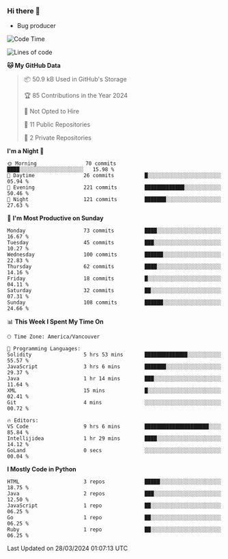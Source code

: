 ### Hi there 👋
* Bug producer


<!--START_SECTION:waka-->
![Code Time](http://img.shields.io/badge/Code%20Time-1%2C185%20hrs%2052%20mins-blue)

![Lines of code](https://img.shields.io/badge/From%20Hello%20World%20I%27ve%20Written-105.2%20thousand%20lines%20of%20code-blue)

**🐱 My GitHub Data** 

> 📦 50.9 kB Used in GitHub's Storage 
 > 
> 🏆 85 Contributions in the Year 2024
 > 
> 🚫 Not Opted to Hire
 > 
> 📜 11 Public Repositories 
 > 
> 🔑 2 Private Repositories 
 > 
**I'm a Night 🦉** 

```text
🌞 Morning                70 commits          ████░░░░░░░░░░░░░░░░░░░░░   15.98 % 
🌆 Daytime                26 commits          █░░░░░░░░░░░░░░░░░░░░░░░░   05.94 % 
🌃 Evening                221 commits         █████████████░░░░░░░░░░░░   50.46 % 
🌙 Night                  121 commits         ███████░░░░░░░░░░░░░░░░░░   27.63 % 
```
📅 **I'm Most Productive on Sunday** 

```text
Monday                   73 commits          ████░░░░░░░░░░░░░░░░░░░░░   16.67 % 
Tuesday                  45 commits          ███░░░░░░░░░░░░░░░░░░░░░░   10.27 % 
Wednesday                100 commits         ██████░░░░░░░░░░░░░░░░░░░   22.83 % 
Thursday                 62 commits          ████░░░░░░░░░░░░░░░░░░░░░   14.16 % 
Friday                   18 commits          █░░░░░░░░░░░░░░░░░░░░░░░░   04.11 % 
Saturday                 32 commits          ██░░░░░░░░░░░░░░░░░░░░░░░   07.31 % 
Sunday                   108 commits         ██████░░░░░░░░░░░░░░░░░░░   24.66 % 
```


📊 **This Week I Spent My Time On** 

```text
🕑︎ Time Zone: America/Vancouver

💬 Programming Languages: 
Solidity                 5 hrs 53 mins       ██████████████░░░░░░░░░░░   55.57 % 
JavaScript               3 hrs 6 mins        ███████░░░░░░░░░░░░░░░░░░   29.37 % 
Java                     1 hr 14 mins        ███░░░░░░░░░░░░░░░░░░░░░░   11.64 % 
XML                      15 mins             █░░░░░░░░░░░░░░░░░░░░░░░░   02.41 % 
Git                      4 mins              ░░░░░░░░░░░░░░░░░░░░░░░░░   00.72 % 

🔥 Editors: 
VS Code                  9 hrs 6 mins        █████████████████████░░░░   85.84 % 
Intellijidea             1 hr 29 mins        ████░░░░░░░░░░░░░░░░░░░░░   14.12 % 
GoLand                   0 secs              ░░░░░░░░░░░░░░░░░░░░░░░░░   00.04 % 
```

**I Mostly Code in Python** 

```text
HTML                     3 repos             █████░░░░░░░░░░░░░░░░░░░░   18.75 % 
Java                     2 repos             ███░░░░░░░░░░░░░░░░░░░░░░   12.50 % 
JavaScript               1 repo              ██░░░░░░░░░░░░░░░░░░░░░░░   06.25 % 
Go                       1 repo              ██░░░░░░░░░░░░░░░░░░░░░░░   06.25 % 
Ruby                     1 repo              ██░░░░░░░░░░░░░░░░░░░░░░░   06.25 % 
```




 Last Updated on 28/03/2024 01:07:13 UTC
<!--END_SECTION:waka-->
